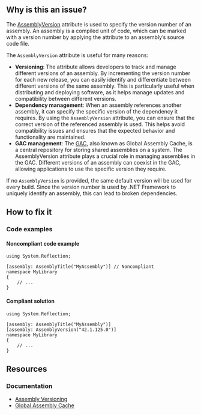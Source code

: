## Why is this an issue?

The [AssemblyVersion](https://learn.microsoft.com/en-us/dotnet/api/system.reflection.assemblyversionattribute) attribute is used to
specify the version number of an assembly. An assembly is a compiled unit of code, which can be marked with a version number by applying the attribute
to an assembly’s source code file.

The `AssemblyVersion` attribute is useful for many reasons:

-  **Versioning**: The attribute allows developers to track and manage different versions of an assembly. By incrementing the version
  number for each new release, you can easily identify and differentiate between different versions of the same assembly. This is particularly useful
  when distributing and deploying software, as it helps manage updates and compatibility between different versions.
-  **Dependency management**: When an assembly references another assembly, it can specify the specific version of the dependency it
  requires. By using the `AssemblyVersion` attribute, you can ensure that the correct version of the referenced assembly is used. This
  helps avoid compatibility issues and ensures that the expected behavior and functionality are maintained.
-  **GAC management**: The [GAC](https://learn.microsoft.com/en-us/dotnet/framework/app-domains/gac), also known as Global
  Assembly Cache, is a central repository for storing shared assemblies on a system. The AssemblyVersion attribute plays a crucial role in managing
  assemblies in the GAC. Different versions of an assembly can coexist in the GAC, allowing applications to use the specific version they require.

If no `AssemblyVersion` is provided, the same default version will be used for every build. Since the version number is used by .NET
Framework to uniquely identify an assembly, this can lead to broken dependencies.

## How to fix it

### Code examples

#### Noncompliant code example

    using System.Reflection;
    
    [assembly: AssemblyTitle("MyAssembly")] // Noncompliant
    namespace MyLibrary
    {
        // ...
    }

#### Compliant solution

    using System.Reflection;
    
    [assembly: AssemblyTitle("MyAssembly")]
    [assembly: AssemblyVersion("42.1.125.0")]
    namespace MyLibrary
    {
        // ...
    }

## Resources

### Documentation

-  [Assembly Versioning](https://docs.microsoft.com/en-us/dotnet/standard/assembly/versioning)
-  [Global Assembly Cache](https://learn.microsoft.com/en-us/dotnet/framework/app-domains/gac)